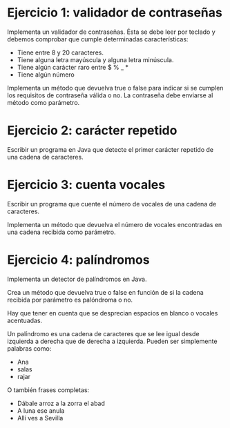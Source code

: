 
# Ejercicio 1: validador de contraseñas

Implementa un validador de contraseñas. Ésta se debe leer por teclado y debemos comprobar que cumple determinadas características:
- Tiene entre 8 y 20 caracteres.
- Tiene alguna letra mayúscula y alguna letra minúscula.
- Tiene algún carácter raro entre $ % _ *
- Tiene algún número

Implementa un método que devuelva true o false para indicar si se cumplen los requisitos de contraseña válida o no. La contraseña debe enviarse al método como parámetro.

# Ejercicio 2: carácter repetido

Escribir un programa en Java que detecte el primer carácter repetido de una cadena de caracteres.

# Ejercicio 3: cuenta vocales

Escribir un programa que cuente el número de vocales de una cadena de caracteres.

Implementa un método que devuelva el número de vocales encontradas en una cadena recibida como parámetro.

# Ejercicio 4: palíndromos

Implementa un detector de palíndromos en Java. 

Crea un método que devuelva true o false en función de si la cadena recibida por parámetro es palóndroma o no.

Hay que tener en cuenta que se desprecian espacios en blanco o vocales acentuadas.

Un palíndromo es una cadena de caracteres que se lee igual desde izquierda a derecha que de derecha a izquierda. Pueden ser simplemente palabras como:
- Ana
- salas
- rajar
  
O también frases completas:
- Dábale arroz a la zorra el abad
- A luna ese anula
- Allí ves a Sevilla
  



